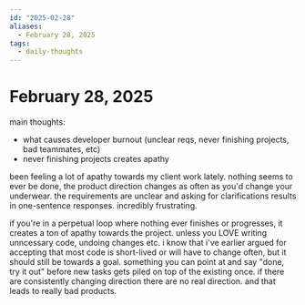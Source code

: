 ```yaml
---
id: "2025-02-28"
aliases:
  - February 28, 2025
tags:
  - daily-thoughts
---
```


# February 28, 2025

main thoughts:
- what causes developer burnout (unclear reqs, never finishing projects, bad teammates, etc)
- never finishing projects creates apathy

been feeling a lot of apathy towards my client work lately. nothing seems to ever be done, the product direction changes as often as you'd change your underwear. the requirements are unclear and asking for clarifications results in one-sentence responses. incredibly frustrating.

if you're in a perpetual loop where nothing ever finishes or progresses, it creates a ton of apathy towards the project. unless you LOVE writing unncessary code, undoing changes etc. i know that i've earlier argued for accepting that most code is short-lived or will have to change often, but it should still be towards a goal. something you can point at and say "done, try it out" before new tasks gets piled on top of the existing once. if there are consistently changing direction there are no real direction. and that leads to really bad products.
